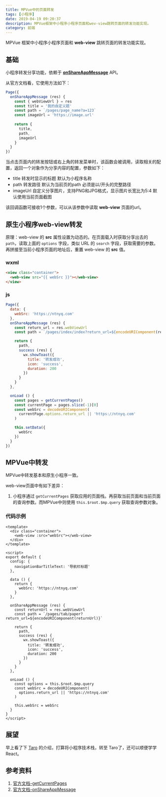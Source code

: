 ```yaml
---
title: MPVue中的页面转发
tags: [小程序]
date: 2019-04-19 09:20:37
description: MPVue框架中小程序小程序页面和wev-view跳转页面的转发功能实现。
category: 前端
---
```


MPVue 框架中小程序小程序页面和 __web-view__ 跳转页面的转发功能实现。

<!-- more -->

## 基础

小程序转发分享功能，依赖于 [__onShareAppMessage__](https://developers.weixin.qq.com/miniprogram/dev/reference/api/Page.html#onshareappmessageobject-object) API。

从官方文档看，它使用方法如下：

``` js
Page({
  onShareAppMessage (res) {
    const { webViewUrl } = res
    const title = '我的自定义题'
    const path = `/pages/page_name?a=123`
    const imageUrl = 'https://image.url'
    
    return {
      title,
      path,
      imageUrl
    }
  }
})
```

当点击页面内的转发按钮或右上角的转发菜单时，该函数会被调用，读取相关的配置，返回一个对象作为分享内容的配置，参数如下：

- title 转发时显示的标题  默认为小程序名称
- path 转发路径 默认为当前页的path 必须是以/开头的完整路径
- imageUrl 自定义分享图片，支持PNG和JPG格式，显示图片长宽比为5:4  默认使用当前页面截图

该回调函数可接收1个参数，可以从该参数中读取 __web-view__ 页面的url。



## 原生小程序web-view转发

原理：web-view 的 __src__ 属性设置为动态的。在页面载入时获取分享出去的 `path`，读取上面的 `options` 字段，类似 URL 的  `search` 字段，获取需要的参数。再拼接至当前小程序页面的地址后，重置 web-view 的 __src__ 值。

### wxml

``` html
<view class="container">
  <web-view src="{{ webSrc }}"></web-view>
</view>
```

### js

``` js
Page({
  data: {
    webSrc: 'https://ntnyq.com'
  },
  onShareAppMessage (res) {
    const return_url = res.webViewUrl
    const path = `/pages/index/index?return_url=${encodeURIComponent(return_url)}`

    return {
      path,
      success (res) {
        wx.showToast({
          title: '转发成功',
          icon: 'success',
          duration: 200
        })
      }
    }
  },

  onLoad () {
    const pages = getCurrentPages()
    const currentPage = pages.slice(-1)[0]
    const webSrc = decodeURIComponent(
      currentPage.options.return_url || 'https://ntnyq.com'
    )

    this.setData({
      webSrc
    })
  }
})
```

## MPVue中转发

MPVue中转发基本和原生小程序一致。

web-view页面中有如下差异：

1. 小程序通过 `getCurrentPages` 获取应用的页面栈。再获取当前页面和当前页面的查询参数。而MPVue中则使用 `this.$root.$mp.query` 获取查询参数对象。

### 代码示例

``` vue
<template>
  <div class="container">
    <web-view :src="webSrc"></web-view>
  </div>
</template>

<script>
export default {
  config: {
    navigationBarTitleText: '导航栏标题'
  },

  data () {
    return {
      webSrc: 'https://ntnyq.com'
    }
  },

  onShareAppMessage (res) {
    const returnUrl = res.webViewUrl
    const path = `/pages/tab/paper?return_url=${encodeURIComponent(returnUrl)}`

    return {
      path,
      success (res) {
        wx.showToast({
          title: '转发成功',
          icon: 'success',
          duration: 200
        })
      }
    }
  },

  onLoad () {
    const options = this.$root.$mp.query
    const webSrc = decodeURIComponent(
      options.return_url || 'https://ntnyq.com'
    )

    this.webSrc = webSrc
  }
}
</script>
```

## 展望

早上看了下 [Taro](https://taro.js.org/) 的介绍，打算将小程序技术栈，转至 Taro了，还可以顺便学学 React。

## 参考资料

1. [官方文档-getCurrentPages](https://developers.weixin.qq.com/miniprogram/dev/reference/api/getCurrentPages.html)
2. [官方文档-onShareAppMessage](https://developers.weixin.qq.com/miniprogram/dev/reference/api/Page.html#onshareappmessageobject-object)